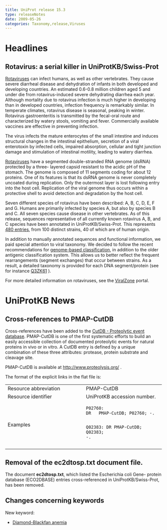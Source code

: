 ```yaml
---
title: UniProt release 15.3
type: releaseNotes
date: 2009-05-26
categories: Taxonomy,release,Viruses
---
```


# Headlines

## Rotavirus: a serial killer in UniProtKB/Swiss-Prot

[Rotaviruses](http://www.who.int/vaccine_research/diseases/diarrhoeal/en/index5.html) can infect humans, as well as other vertebrates. They cause severe diarrheal disease and dehydration of infants in both developed and developing countries. An estimated 0.6-0.8 million children aged 5 and under die from rotavirus-induced severe dehydrating diarrhea each year. Although mortality due to rotavirus infection is much higher in developing than in developed countries, infection frequency is remarkably similar. In temperate climates, rotavirus disease is seasonal, peaking in winter. Rotavirus gastroenteritis is transmitted by the fecal-oral route and characterized by watery stools, vomiting and fever. Commercially available vaccines are effective in preventing infection.

The virus infects the mature enterocytes of the small intestine and induces structural changes in the intestinal epithelium, secretion of a viral enterotoxin by infected cells, impaired absorption, cellular and tight junction damage and stimulation of intestinal motility, leading to watery diarrhea.

[Rotaviruses](http://viralzone.expasy.org/all_by_species/107.html) have a segmented double-stranded RNA genome (dsRNA) protected by a three- layered capsid resistant to the acidic pH of the stomach. The genome is composed of 11 segments coding for about 12 proteins. One of its features is that its dsRNA genome is never completely uncoated during replication. Only the outermost layer is lost following entry into the host cell. Replication of the viral genome thus occurs within a protective shell to avoid detection and degradation by the host cell.

Seven different species of rotavirus have been described: A, B, C, D, E, F and G. Humans are primarily infected by species A, but also by species B and C. All seven species cause disease in other vertebrates. As of this release, sequences representative of all currently known rotavirus A, B, and C species have been annotated in UniProtKB/Swiss-Prot. This represents [480 entries](http://www.uniprot.org/uniprotkb?query=organism_name:rotavirus+AND+reviewed:true), from 100 distinct strains, 40 of which are of human origin.

In addition to manually annotated sequences and functional information, we paid special attention to viral taxonomy. We decided to follow the recent recommendations for [genome-based classification](http://www.ncbi.nlm.nih.gov/pubmed/18604469,18216098?report=DocSum), in addition to the older antigenic classification system. This allows us to better reflect the frequent rearrangements (segment exchanges) that occur between strains. As a result, a detailed taxonomy is provided for each DNA segment/protein (see for instance [Q3ZK61](http://www.uniprot.org/uniprotkb/Q3ZK61#section_name) ).

For more detailed information on rotaviruses, see the [ViralZone](http://viralzone.expasy.org/all_by_species/107.html) portal.

# UniProtKB News

## Cross-references to PMAP-CutDB

Cross-references have been added to the [CutDB - Proteolytic event database](http://www.proteolysis.org/). PMAP-CutDB is one of the first systematic efforts to build an easily accessible collection of documented proteolytic events for natural proteins in vivo or in vitro. A CutDB entry is defined by a unique combination of these three attributes: protease, protein substrate and cleavage site.

PMAP-CutDB is available at <http://www.proteolysis.org/> .

The format of the explicit links in the flat file is:

<table><colgroup><col style="width: 50%" /><col style="width: 50%" /></colgroup><tbody><tr class="odd"><td>Resource abbreviation</td><td>PMAP-CutDB</td></tr><tr class="even"><td>Resource identifier</td><td>UniProtKB accession number.</td></tr><tr class="odd"><td>Examples</td><td><pre><code>P02760:
DR   PMAP-CutDB; P02760; -.

Q02383:
DR PMAP-CutDB; Q02383; -.</code></pre></td></tr></tbody></table>

## Removal of the ec2dtosp.txt document file.

The document **ec2dtosp.txt**, which listed the Escherichia coli Gene- protein database (ECO2DBASE) entries cross-referenced in UniProtKB/Swiss-Prot, has been removed.

## Changes concerning keywords

New keyword:

- [Diamond-Blackfan anemia](http://www.uniprot.org/keywords/KW-1024)
